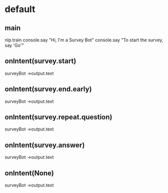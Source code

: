 
# default

## main
nlp.train
console.say "Hi, I'm a Survey Bot"
console.say "To start the survey, say 'Go'"

## onIntent(survey.start)
surveyBot
->output.text

## onIntent(survey.end.early)
surveyBot
->output.text

## onIntent(survey.repeat.question)
surveyBot
->output.text

## onIntent(survey.answer)
surveyBot
->output.text

## onIntent(None)
surveyBot
->output.text
